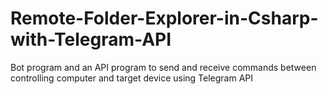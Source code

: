 # Remote-Folder-Explorer-in-Csharp-with-Telegram-API
Bot program and an API program to send and receive commands between controlling computer and target device using Telegram API
